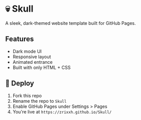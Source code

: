 # 💀 Skull

A sleek, dark-themed website template built for GitHub Pages.

## Features

- Dark mode UI
- Responsive layout
- Animated entrance
- Built with only HTML + CSS

## 🚀 Deploy

1. Fork this repo
2. Rename the repo to `Skull`
3. Enable GitHub Pages under Settings > Pages
4. You're live at `https://zrixxh.github.io/Skull/`
